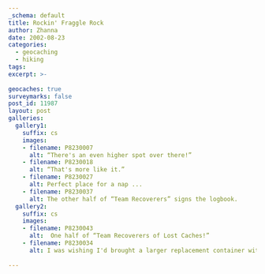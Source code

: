 ```yaml
---
_schema: default
title: Rockin' Fraggle Rock
author: Zhanna
date: 2002-08-23
categories:
  - geocaching
  - hiking
tags:
excerpt: >- 
  
geocaches: true
surveymarks: false
post_id: 11987
layout: post  
galleries:
  gallery1:
    suffix: cs
    images:
    - filename: P8230007
      alt: “There's an even higher spot over there!” 
    - filename: P8230018
      alt: “That's more like it.”    
    - filename: P8230027
      alt: Perfect place for a nap ...
    - filename: P8230037
      alt: The other half of “Team Recoverers” signs the logbook.   
  gallery2:
    suffix: cs
    images:
    - filename: P8230043
      alt:  One half of “Team Recoverers of Lost Caches!”
    - filename: P8230034
      alt: I was wishing I'd brought a larger replacement container with me.                
     
---
```

